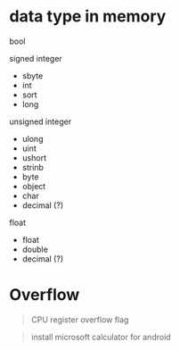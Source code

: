 # data type in memory

bool

signed integer

+ sbyte
+ int
+ sort
+ long

unsigned integer

+ ulong
+ uint
+ ushort
+ strinb
+ byte
+ object
+ char
+ decimal (?)

float

+ float
+ double
+ decimal (?)


# Overflow

> CPU register overflow flag

> install microsoft calculator for android
